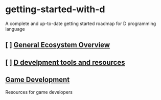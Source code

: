 # getting-started-with-d
A complete and up-to-date getting started roadmap for D programming language 

## [ ] [General Ecosystem Overview]()

## [ ] [D develpment tools and resources]()

## [Game Development](/games.md)
Resources for game developers
